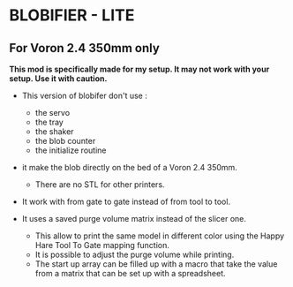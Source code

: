 # **BLOBIFIER - LITE**
## **For Voron 2.4 350mm only**

**This mod is specifically made for my setup. It may not work with your setup. Use it with caution.** 
* This version of blobifer don't use  :
   * the servo
   * the tray
   * the shaker
   * the blob counter
   * the initialize routine

* it make the blob directly on the bed of a Voron 2.4 350mm.
  * There are no STL for other printers.
* It work with from gate to gate instead of from tool to tool.
* It uses a saved purge volume matrix instead of the slicer one.
  * This allow to print the same model in different color using the Happy Hare Tool To Gate mapping function.
  * It is possible to adjust the purge volume while printing.
  * The start up array can be filled up with a macro that take the value from a matrix that can be set up with a spreadsheet.

